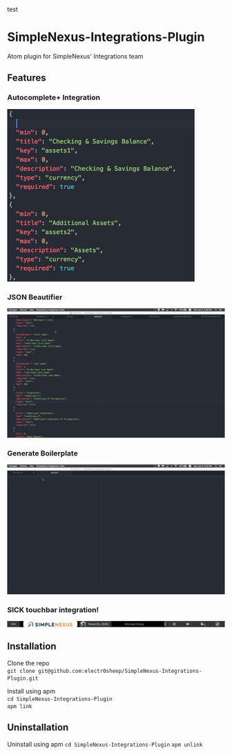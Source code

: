 test
# SimpleNexus-Integrations-Plugin
Atom plugin for SimpleNexus' Integrations team

## Features
### Autocomplete+ Integration
![Autocomplete Gif](./resources/SimpleNexus-Integrations-Plugin-autocomplete.gif)

### JSON Beautifier
![JSON Beautifier Gif](./resources/SimpleNexus-Integrations-Plugin-beautify.gif)

### Generate Boilerplate
![Boilerplate Gif](./resources/SimpleNexus-Integrations-Plugin-boilerplate.gif)

### SICK touchbar integration!
![Touchbar PNG](./resources/SimpleNexus-Integrations-Plugin-touchbar.png)

## Installation
Clone the repo  
`git clone git@github.com:electr0sheep/SimpleNexus-Integrations-Plugin.git`

Install using apm  
`cd SimpleNexus-Integrations-Plugin`  
`apm link`

## Uninstallation
Uninstall using apm
`cd SimpleNexus-Integrations-Plugin`
`apm unlink`
